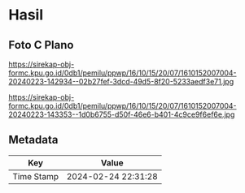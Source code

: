 # Hasil

## Foto C Plano

https://sirekap-obj-formc.kpu.go.id/0db1/pemilu/ppwp/16/10/15/20/07/1610152007004-20240223-142934--02b27fef-3dcd-49d5-8f20-5233aedf3e71.jpg

https://sirekap-obj-formc.kpu.go.id/0db1/pemilu/ppwp/16/10/15/20/07/1610152007004-20240223-143353--1d0b6755-d50f-46e6-b401-4c9ce9f6ef6e.jpg


## Metadata

| Key        | Value               |
| ---------- | ------------------- |
| Time Stamp | 2024-02-24 22:31:28 |



